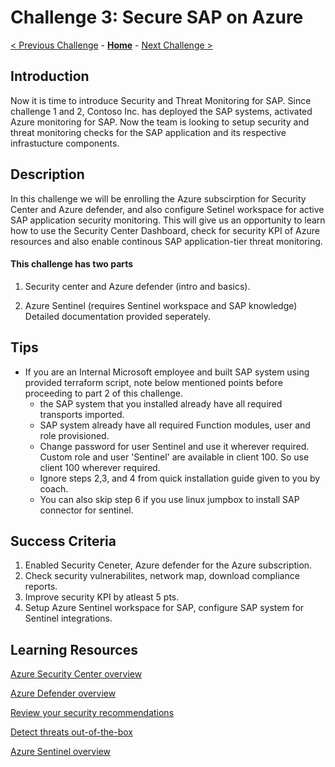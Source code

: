 # Challenge 3: Secure SAP on Azure

[< Previous Challenge](./02-Azure-Monitor.md) - **[Home](../README.md)** - [Next Challenge >](./04-BusinessContinuity-and-DR.md)

## Introduction

Now it is time to introduce Security and Threat Monitoring for SAP. Since challenge 1 and 2, Contoso Inc. has deployed the SAP systems, activated Azure monitoring for SAP. Now the team is looking to setup security and threat monitoring checks for the SAP application and its respective infrastucture components.

## Description

In this challenge we will be enrolling the Azure subscirption for Security Center and Azure defender, and also configure Setinel workspace for active SAP application security monitoring. This will give us an opportunity to learn how to use the Security Center Dashboard, check for security KPI of Azure resources and also enable continous SAP application-tier threat monitoring.

#### This challenge has two parts
1) Security center and Azure defender (intro and basics).

2) Azure Sentinel (requires Sentinel workspace and SAP knowledge) Detailed documentation provided seperately.

## Tips
- If you are an Internal Microsoft employee and built SAP system using provided terraform script, note below mentioned points before proceeding to part 2 of this challenge.
  - the SAP system that you installed already have all required transports imported. 
  - SAP system already have all required Function modules, user and role provisioned. 
  - Change password for user Sentinel and use it wherever required. Custom role and user 'Sentinel' are available in client 100. So use client 100 wherever required. 
  - Ignore steps 2,3, and 4 from quick installation guide given to you by coach. 
  - You can also skip step 6 if you use linux jumpbox to install SAP connector for sentinel.

## Success Criteria

1. Enabled Security Ceneter, Azure defender for the Azure subscription.
2. Check security vulnerabilites, network map, download compliance reports.
3. Improve security KPI by atleast 5 pts.
4. Setup Azure Sentinel workspace for SAP, configure SAP system for Sentinel integrations.



## Learning Resources

[Azure Security Center overview](https://docs.microsoft.com/en-us/azure/security-center/security-center-introduction)

[Azure Defender overview](https://docs.microsoft.com/en-us/azure/security-center/azure-defender)

[Review your security recommendations](https://docs.microsoft.com/en-us/azure/security-center/security-center-recommendations)

[Detect threats out-of-the-box](https://docs.microsoft.com/en-us/azure/sentinel/tutorial-detect-threats-built-in)

[Azure Sentinel overview](https://docs.microsoft.com/en-us/azure/sentinel/overview)
